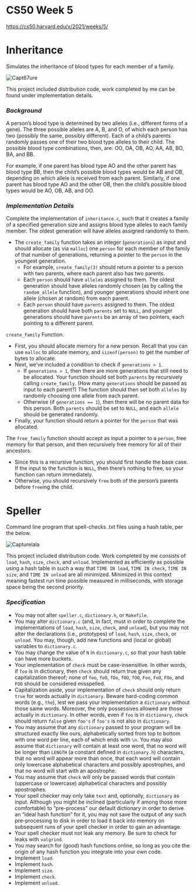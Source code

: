 # CS50 Week 5

https://cs50.harvard.edu/x/2021/weeks/5/

# Inheritance

Simulates the inheritance of blood types for each member of a family.

![Capt67ure](https://user-images.githubusercontent.com/69617120/135559294-38d28038-0b71-4e72-9cfc-d972bfb5ba94.PNG)

This project included distribution code, work completed by me can be found under implementation details.

### ***Background***

A person’s blood type is determined by two alleles (i.e., different forms of a gene). The three possible alleles are A, B, and O, of which each person has two (possibly the same, possibly different). Each of a child’s parents randomly passes one of their two blood type alleles to their child. The possible blood type combinations, then, are: OO, OA, OB, AO, AA, AB, BO, BA, and BB.

For example, if one parent has blood type AO and the other parent has blood type BB, then the child’s possible blood types would be AB and OB, depending on which allele is received from each parent. Similarly, if one parent has blood type AO and the other OB, then the child’s possible blood types would be AO, OB, AB, and OO.

### ***Implementation Details***

Complete the implementation of `inheritance.c`, such that it creates a family of a specified generation size and assigns blood type alleles to each family member. The oldest generation will have alleles assigned randomly to them.

- The `create_family` function takes an integer (`generations`) as input and should allocate (as via `malloc`) one `person` for each member of the family of that number of generations, returning a pointer to the `person` in the youngest generation.
  - For example, `create_family(3)` should return a pointer to a person with two parents, where each parent also has two parents.
  - Each `person` should have `alleles` assigned to them. The oldest generation should have alleles randomly chosen (as by calling the `random_allele` function), and younger generations should inherit one allele (chosen at random) from each parent.
  - Each `person` should have `parents` assigned to them. The oldest generation should have both `parents` set to `NULL`, and younger generations should have `parents` be an array of two pointers, each pointing to a different parent.

 `create_family` Function.

- First, you should allocate memory for a new person. Recall that you can use `malloc` to allocate memory, and `sizeof(person)` to get the number of bytes to allocate.
- Next, we’ve included a condition to check if `generations > 1`.
  - If `generations > 1`, then there are more generations that still need to be allocated. Your function should set both `parents` by recursively calling `create_family`. (How many `generations` should be passed as input to each parent?) The function should then set both `alleles` by randomly choosing one allele from each parent.
  - Otherwise (if `generations == 1`), then there will be no parent data for this person. Both `parents` should be set to `NULL`, and each `allele` should be generated randomly.
- Finally, your function should return a pointer for the `person` that was allocated.

The `free_family` function should accept as input a pointer to a `person`, free memory for that person, and then recursively free memory for all of their ancestors.

- Since this is a recursive function, you should first handle the base case. If the input to the function is `NULL`, then there’s nothing to free, so your function can return immediately.
- Otherwise, you should recursively `free` both of the person’s parents before `free`ing the child.

# Speller

Command line program that spell-checks .txt files using a hash table, per the below.

![Capturelala](https://user-images.githubusercontent.com/69617120/135560945-dbe03c71-84ab-4d4f-8925-57245eeb4a26.PNG)

This project included distribution code. Work completed by me consists of `load`, `hash`, `size`, `check`, and `unload`. Implemented as efficiently as possible using a hash table in such a way that `TIME IN load`, `TIME IN check`, `TIME IN size`, and `TIME IN unload` are all minimized. Minimized in this context meaning fastest run time possible measured in milliseconds, with storage space being the second priority.

### ***Specification***

- You may not alter `speller.c`, `dictionary.h`, or `Makefile`.
- You may alter `dictionary.c` (and, in fact, must in order to complete the implementations of `load`, `hash`, `size`, `check`, and `unload`), but you may not alter the declarations (i.e., prototypes) of `load`, `hash`, `size`, `check`, or `unload`. You may, though, add new functions and (local or global) variables to `dictionary.c`.
- You may change the value of `N` in `dictionary.c`, so that your hash table can have more buckets.
- Your implementation of `check` must be case-insensitive. In other words, if `foo` is in dictionary, then `check` should return true given any capitalization thereof; none of `foo`, `foO`, `fOo`, `fOO`, `fOO`, `Foo`, `FoO`, `FOo`, and `FOO` should be considered misspelled.
- Capitalization aside, your implementation of `check` should only return `true` for words actually in `dictionary`. Beware hard-coding common words (e.g., `the`), lest we pass your implementation a `dictionary` without those same words. Moreover, the only possessives allowed are those actually in `dictionary`. In other words, even if `foo` is in `dictionary`, `check` should return `false` given `foo's` if `foo's` is not also in `dictionary`.
- You may assume that any `dictionary` passed to your program will be structured exactly like ours, alphabetically sorted from top to bottom with one word per line, each of which ends with `\n`. You may also assume that `dictionary` will contain at least one word, that no word will be longer than `LENGTH` (a constant defined in `dictionary.h`) characters, that no word will appear more than once, that each word will contain only lowercase alphabetical characters and possibly apostrophes, and that no word will start with an apostrophe.
- You may assume that `check` will only be passed words that contain (uppercase or lowercase) alphabetical characters and possibly apostrophes.
- Your spell checker may only take `text` and, optionally, `dictionary` as input. Although you might be inclined (particularly if among those more comfortable) to “pre-process” our default dictionary in order to derive an “ideal hash function” for it, you may not save the output of any such pre-processing to disk in order to load it back into memory on subsequent runs of your spell checker in order to gain an advantage.
- Your spell checker must not leak any memory. Be sure to check for leaks with `valgrind`.
- You may search for (good) hash functions online, so long as you cite the origin of any hash function you integrate into your own code.
- Implement `load`.
- Implement `hash`.
- Implement `size`.
- Implement `check`.
- Implement `unload`.


